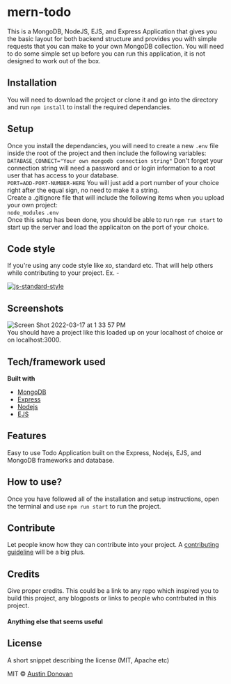# mern-todo
This is a MongoDB, NodeJS, EJS, and Express Application that gives you the basic layout for both backend structure and provides you with simple requests that you can make to your own MongoDB collection. You will need to do some simple set up before you can run this application, it is not designed to work out of the box.

## Installation
You will need to download the project or clone it and go into the directory and run ```npm install``` to install the required dependancies.

## Setup
Once you install the dependancies, you will need to create a new ```.env``` file inside the root of the project and then include the following variables: <br />
```DATABASE_CONNECT="Your own mongodb connection string"``` Don't forget your connection string will need a password and or login information to a root user that has access to your database.
<br />
```PORT=ADD-PORT-NUMBER-HERE``` You will just add a port number of your choice right after the equal sign, no need to make it a string.
<br />
Create a .gitignore file that will include the following items when you upload your own project:
<br />
```node_modules```
```.env```
<br />
Once this setup has been done, you should be able to run ```npm run start``` to start up the server and load the applicaiton on the port of your choice.

## Code style
If you're using any code style like xo, standard etc. That will help others while contributing to your project. Ex. -

[![js-standard-style](https://img.shields.io/badge/code%20style-standard-brightgreen.svg?style=flat)](https://github.com/feross/standard)
 
## Screenshots
![Screen Shot 2022-03-17 at 1 33 57 PM](https://user-images.githubusercontent.com/32428946/158881615-608693e4-7a6b-4cd0-99ff-32768a526e01.png)
<br />
You should have a project like this loaded up on your localhost of choice or on localhost:3000.

## Tech/framework used
<b>Built with</b>
- [MongoDB](https://www.mongodb.com/)
- [Express](https://expressjs.com/)
- [Nodejs](https://nodejs.org/en/)
- [EJS](https://ejs.co/)

## Features
Easy to use Todo Application built on the Express, Nodejs, EJS, and MongoDB frameworks and database.

## How to use?
Once you have followed all of the installation and setup instructions, open the terminal and use ```npm run start``` to run the project.

## Contribute
Let people know how they can contribute into your project. A [contributing guideline](https://github.com/zulip/zulip-electron/blob/master/CONTRIBUTING.md) will be a big plus.

## Credits
Give proper credits. This could be a link to any repo which inspired you to build this project, any blogposts or links to people who contrbuted in this project. 

#### Anything else that seems useful

## License
A short snippet describing the license (MIT, Apache etc)

MIT © [Austin Donovan]()

